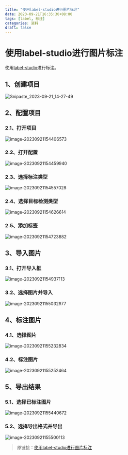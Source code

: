 ```yaml
---
title: "使用label-studio进行图片标注"
date: 2023-09-21T16:35:30+08:00
tags: [label, 标注]
categories: 资料
draft: false
---
```


# 使用label-studio进行图片标注

使用[label-studio](https://github.com/HumanSignal/label-studio)进行标注。

## 1、创建项目

![Snipaste_2023-09-21_14-27-49](https://ll.lao4g.top/d/Oneindex/FILE/BlogImg/202309211532861.png)

## 2、配置项目

### 2.1、打开项目

![image-20230921154406573](https://ll.lao4g.top/d/Oneindex/FILE/BlogImg/202309211544729.png)

### 2.2、打开配置

![image-20230921154459940](https://ll.lao4g.top/d/Oneindex/FILE/BlogImg/202309211545110.png)

### 2.3、选择标注类型

![image-20230921154557028](https://ll.lao4g.top/d/Oneindex/FILE/BlogImg/202309211545196.png)

### 2.4、选择目标检测类型

![image-20230921154626614](https://ll.lao4g.top/d/Oneindex/FILE/BlogImg/202309211546994.png)

### 2.5、添加标签

![image-20230921154723882](https://ll.lao4g.top/d/Oneindex/FILE/BlogImg/202309211547175.png)

## 3、导入图片

### 3.1、打开导入框

![image-20230921154937113](https://ll.lao4g.top/d/Oneindex/FILE/BlogImg/202309211549273.png)

### 3.2、选择图片并导入

![image-20230921155032977](https://ll.lao4g.top/d/Oneindex/FILE/BlogImg/202309211550143.png)

## 4、标注图片

### 4.1、选择图片

![image-20230921155232834](https://ll.lao4g.top/d/Oneindex/FILE/BlogImg/202309211552998.png)

### 4.2、标注图片

![image-20230921155252464](https://ll.lao4g.top/d/Oneindex/FILE/BlogImg/202309211552786.png)

## 5、导出结果

### 5.1、选择已标注图片

![image-20230921155440672](https://ll.lao4g.top/d/Oneindex/FILE/BlogImg/202309211554844.png)

### 5.2、选择导出格式并导出

![image-20230921155500113](https://ll.lao4g.top/d/Oneindex/FILE/BlogImg/202309211555314.png)


> 原链接：[使用label-studio进行图片标注](/post/label-studio)
